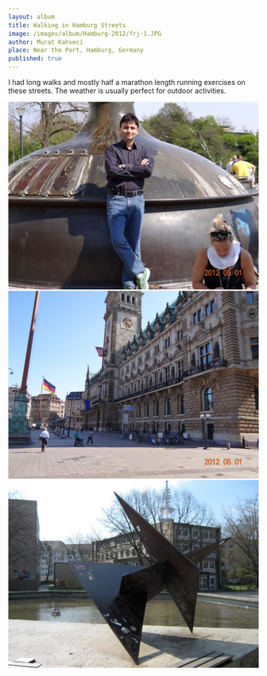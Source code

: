 ```yaml
---
layout: album
title: Walking in Hamburg Streets
image: /images/album/Hamburg-2012/frj-1.JPG
author: Murat Kahveci
place: Near the Port, Hamburg, Germany
published: true
---
```

I had long walks and mostly half a marathon length running exercises on these streets. The weather is usually perfect for outdoor activities.

<img class=" border shadow" src="/images/album/Hamburg-2012/frj-2.JPG">

<img class=" border shadow" src="/images/album/Hamburg-2012/frj-3.JPG">

<img class=" border shadow" src="/images/album/Hamburg-2012/frj-4.JPG">